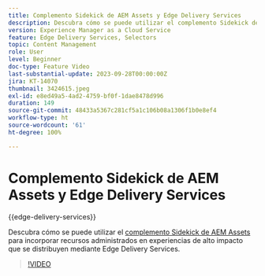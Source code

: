 ```yaml
---
title: Complemento Sidekick de AEM Assets y Edge Delivery Services
description: Descubra cómo se puede utilizar el complemento Sidekick de AEM Assets para incorporar recursos administrados en experiencias de alto impacto distribuidas a través de Edge Delivery Services.
version: Experience Manager as a Cloud Service
feature: Edge Delivery Services, Selectors
topic: Content Management
role: User
level: Beginner
doc-type: Feature Video
last-substantial-update: 2023-09-28T00:00:00Z
jira: KT-14070
thumbnail: 3424615.jpeg
exl-id: e8ed49a5-4ad2-4759-bf0f-1dae8478d996
duration: 149
source-git-commit: 48433a5367c281cf5a1c106b08a1306f1b0e8ef4
workflow-type: ht
source-wordcount: '61'
ht-degree: 100%

---
```


# Complemento Sidekick de AEM Assets y Edge Delivery Services

{{edge-delivery-services}}

Descubra cómo se puede utilizar el [complemento Sidekick de AEM Assets](https://www.hlx.live/developer/configuring-aem-assets-sidekick-plugin) para incorporar recursos administrados en experiencias de alto impacto que se distribuyen mediante Edge Delivery Services.

>[!VIDEO](https://video.tv.adobe.com/v/3435825/?learn=on&captions=spa)
